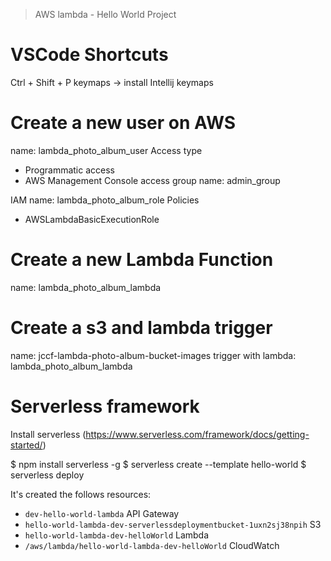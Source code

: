 > AWS lambda - Hello World Project

# VSCode Shortcuts

Ctrl + Shift + P
keymaps -> install Intellij keymaps

# Create a new user on AWS

name: lambda_photo_album_user
Access type
- Programmatic access
- AWS Management Console access
group name: admin_group

IAM name: lambda_photo_album_role
Policies
- AWSLambdaBasicExecutionRole

# Create a new Lambda Function

name: lambda_photo_album_lambda

# Create a s3 and lambda trigger

name: jccf-lambda-photo-album-bucket-images
trigger with lambda: lambda_photo_album_lambda

# Serverless framework

Install serverless (https://www.serverless.com/framework/docs/getting-started/)

$ npm install serverless -g
$ serverless create --template hello-world
$ serverless deploy

It's created the follows resources:
- `dev-hello-world-lambda` API Gateway
- `hello-world-lambda-dev-serverlessdeploymentbucket-1uxn2sj38npih` S3
- `hello-world-lambda-dev-helloWorld` Lambda
- `/aws/lambda/hello-world-lambda-dev-helloWorld` CloudWatch